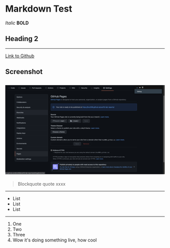 # Markdown Test
*Italic*
**BOLD**
## Heading 2
---
[Link to Github](http://github.com)
## Screenshot
![Image](screenshot.png)
---
> Blockquote
quote xxxx
---
* List
* List
* List
---
1. One
2. Two
3. Three
4. Wow it's doing something live, how cool